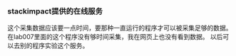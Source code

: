 ### stackimpact提供的在线服务
这个采集数据应该要一点时间，要那种一直运行的程序才可以被采集足够的数据。
在lab007里面的这个程序没有够时间采集，我在网页上也没有看到数据。
以后可以去别的程序实验这个服务。